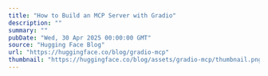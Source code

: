 ```yaml
---
title: "How to Build an MCP Server with Gradio"
description: ""
summary: ""
pubDate: "Wed, 30 Apr 2025 00:00:00 GMT"
source: "Hugging Face Blog"
url: "https://huggingface.co/blog/gradio-mcp"
thumbnail: "https://huggingface.co/blog/assets/gradio-mcp/thumbnail.png"
---
```


